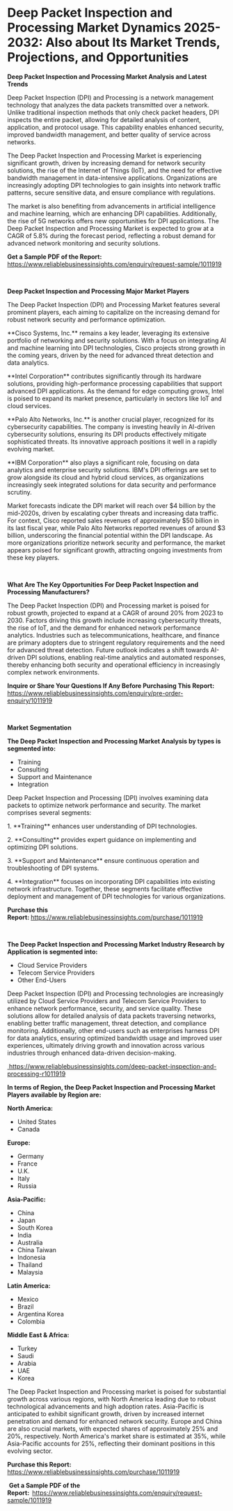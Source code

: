 <p><h1>Deep Packet Inspection and Processing Market Dynamics 2025-2032: Also about Its Market Trends, Projections, and Opportunities</h1></p><p><strong>Deep Packet Inspection and Processing Market Analysis and Latest Trends</strong></p>
<p><p>Deep Packet Inspection (DPI) and Processing is a network management technology that analyzes the data packets transmitted over a network. Unlike traditional inspection methods that only check packet headers, DPI inspects the entire packet, allowing for detailed analysis of content, application, and protocol usage. This capability enables enhanced security, improved bandwidth management, and better quality of service across networks.</p><p>The Deep Packet Inspection and Processing Market is experiencing significant growth, driven by increasing demand for network security solutions, the rise of the Internet of Things (IoT), and the need for effective bandwidth management in data-intensive applications. Organizations are increasingly adopting DPI technologies to gain insights into network traffic patterns, secure sensitive data, and ensure compliance with regulations. </p><p>The market is also benefiting from advancements in artificial intelligence and machine learning, which are enhancing DPI capabilities. Additionally, the rise of 5G networks offers new opportunities for DPI applications. The Deep Packet Inspection and Processing Market is expected to grow at a CAGR of 5.8% during the forecast period, reflecting a robust demand for advanced network monitoring and security solutions.</p></p>
<p><strong>Get a Sample PDF of the Report:&nbsp;</strong> <a href="https://www.reliablebusinessinsights.com/enquiry/request-sample/1011919?utm_campaign=3089&utm_medium=2&utm_source=Github&utm_content=ia&utm_term=17042025&utm_id=deep-packet-inspection-and-processing">https://www.reliablebusinessinsights.com/enquiry/request-sample/1011919</a></p>
<p>&nbsp;</p>
<p><strong>Deep Packet Inspection and Processing Major Market Players</strong></p>
<p><p>The Deep Packet Inspection (DPI) and Processing Market features several prominent players, each aiming to capitalize on the increasing demand for robust network security and performance optimization. </p><p>**Cisco Systems, Inc.** remains a key leader, leveraging its extensive portfolio of networking and security solutions. With a focus on integrating AI and machine learning into DPI technologies, Cisco projects strong growth in the coming years, driven by the need for advanced threat detection and data analytics.</p><p>**Intel Corporation** contributes significantly through its hardware solutions, providing high-performance processing capabilities that support advanced DPI applications. As the demand for edge computing grows, Intel is poised to expand its market presence, particularly in sectors like IoT and cloud services.</p><p>**Palo Alto Networks, Inc.** is another crucial player, recognized for its cybersecurity capabilities. The company is investing heavily in AI-driven cybersecurity solutions, ensuring its DPI products effectively mitigate sophisticated threats. Its innovative approach positions it well in a rapidly evolving market.</p><p>**IBM Corporation** also plays a significant role, focusing on data analytics and enterprise security solutions. IBM's DPI offerings are set to grow alongside its cloud and hybrid cloud services, as organizations increasingly seek integrated solutions for data security and performance scrutiny.</p><p>Market forecasts indicate the DPI market will reach over $4 billion by the mid-2020s, driven by escalating cyber threats and increasing data traffic. For context, Cisco reported sales revenues of approximately $50 billion in its last fiscal year, while Palo Alto Networks reported revenues of around $3 billion, underscoring the financial potential within the DPI landscape. As more organizations prioritize network security and performance, the market appears poised for significant growth, attracting ongoing investments from these key players.</p></p>
<p>&nbsp;</p>
<p><strong>What Are The Key Opportunities For Deep Packet Inspection and Processing Manufacturers?</strong></p>
<p><p>The Deep Packet Inspection (DPI) and Processing market is poised for robust growth, projected to expand at a CAGR of around 20% from 2023 to 2030. Factors driving this growth include increasing cybersecurity threats, the rise of IoT, and the demand for enhanced network performance analytics. Industries such as telecommunications, healthcare, and finance are primary adopters due to stringent regulatory requirements and the need for advanced threat detection. Future outlook indicates a shift towards AI-driven DPI solutions, enabling real-time analytics and automated responses, thereby enhancing both security and operational efficiency in increasingly complex network environments.</p></p>
<p><strong>Inquire or Share Your Questions If Any Before Purchasing This Report:</strong> <a href="https://www.reliablebusinessinsights.com/enquiry/pre-order-enquiry/1011919?utm_campaign=3089&utm_medium=2&utm_source=Github&utm_content=ia&utm_term=17042025&utm_id=deep-packet-inspection-and-processing">https://www.reliablebusinessinsights.com/enquiry/pre-order-enquiry/1011919</a></p>
<p>&nbsp;</p>
<p><strong>Market Segmentation</strong></p>
<p><strong>The Deep Packet Inspection and Processing Market Analysis by types is segmented into:</strong></p>
<p><ul><li>Training</li><li>Consulting</li><li>Support and Maintenance</li><li>Integration</li></ul></p>
<p><p>Deep Packet Inspection and Processing (DPI) involves examining data packets to optimize network performance and security. The market comprises several segments: </p><p>1. **Training** enhances user understanding of DPI technologies.</p><p>2. **Consulting** provides expert guidance on implementing and optimizing DPI solutions.</p><p>3. **Support and Maintenance** ensure continuous operation and troubleshooting of DPI systems.</p><p>4. **Integration** focuses on incorporating DPI capabilities into existing network infrastructure. Together, these segments facilitate effective deployment and management of DPI technologies for various organizations.</p></p>
<p><strong>Purchase this Report:&nbsp;</strong><a href="https://www.reliablebusinessinsights.com/purchase/1011919?utm_campaign=3089&utm_medium=2&utm_source=Github&utm_content=ia&utm_term=17042025&utm_id=deep-packet-inspection-and-processing">https://www.reliablebusinessinsights.com/purchase/1011919</a></p>
<p>&nbsp;</p>
<p><strong>The Deep Packet Inspection and Processing Market Industry Research by Application is segmented into:</strong></p>
<p><ul><li>Cloud Service Providers</li><li>Telecom Service Providers</li><li>Other End-Users</li></ul></p>
<p><p>Deep Packet Inspection (DPI) and Processing technologies are increasingly utilized by Cloud Service Providers and Telecom Service Providers to enhance network performance, security, and service quality. These solutions allow for detailed analysis of data packets traversing networks, enabling better traffic management, threat detection, and compliance monitoring. Additionally, other end-users such as enterprises harness DPI for data analytics, ensuring optimized bandwidth usage and improved user experiences, ultimately driving growth and innovation across various industries through enhanced data-driven decision-making.</p></p>
<p><a href="https://www.reliablebusinessinsights.com/deep-packet-inspection-and-processing-r1011919?utm_campaign=3089&utm_medium=2&utm_source=Github&utm_content=ia&utm_term=17042025&utm_id=deep-packet-inspection-and-processing">&nbsp;https://www.reliablebusinessinsights.com/deep-packet-inspection-and-processing-r1011919</a></p>
<p><strong>In terms of Region, the Deep Packet Inspection and Processing Market Players available by Region are:</strong></p>
<p>
    <p> <strong> North America: </strong>
        <ul>
            <li>United States</li>
            <li>Canada</li>
        </ul>
        </p> 
    <p> <strong> Europe: </strong>
        <ul>
            <li>Germany</li>
            <li>France</li>
            <li>U.K.</li>
            <li>Italy</li>
            <li>Russia</li>
        </ul>
        </p> 
    <p> <strong> Asia-Pacific: </strong>
        <ul>
            <li>China</li>
            <li>Japan</li>
            <li>South Korea</li>
            <li>India</li>
            <li>Australia</li>
            <li>China Taiwan</li>
            <li>Indonesia</li>
            <li>Thailand</li>
            <li>Malaysia</li>
        </ul>
        </p> 
    <p> <strong> Latin America: </strong>
        <ul>
            <li>Mexico</li>
            <li>Brazil</li>
            <li>Argentina Korea</li>
            <li>Colombia</li>
        </ul>
        </p> 
    <p> <strong> Middle East & Africa: </strong>
        <ul>
            <li>Turkey</li>
            <li>Saudi</li>
            <li>Arabia</li>
            <li>UAE</li>
            <li>Korea</li>
        </ul>
    </p>
    </p>
<p><p>The Deep Packet Inspection and Processing market is poised for substantial growth across various regions, with North America leading due to robust technological advancements and high adoption rates. Asia-Pacific is anticipated to exhibit significant growth, driven by increased internet penetration and demand for enhanced network security. Europe and China are also crucial markets, with expected shares of approximately 25% and 20%, respectively. North America's market share is estimated at 35%, while Asia-Pacific accounts for 25%, reflecting their dominant positions in this evolving sector.</p></p>
<p><strong>Purchase this Report: </strong><a href="https://www.reliablebusinessinsights.com/purchase/1011919?utm_campaign=3089&utm_medium=2&utm_source=Github&utm_content=ia&utm_term=17042025&utm_id=deep-packet-inspection-and-processing">https://www.reliablebusinessinsights.com/purchase/1011919</a></p>
<p>&nbsp;<strong>Get a Sample PDF of the Report:&nbsp;&nbsp;</strong><a href="https://www.reliablebusinessinsights.com/enquiry/request-sample/1011919?utm_campaign=3089&utm_medium=2&utm_source=Github&utm_content=ia&utm_term=17042025&utm_id=deep-packet-inspection-and-processing">https://www.reliablebusinessinsights.com/enquiry/request-sample/1011919</a></p>
<p><strong></strong></p>
<p><p></p><p></p><p></p></p>